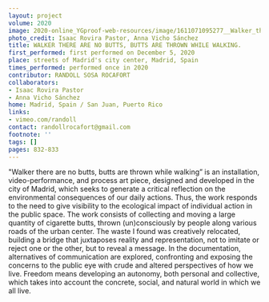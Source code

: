 ```yaml
---
layout: project
volume: 2020
image: 2020-online_YGproof-web-resources/image/1611071095277__Walker_there_are_no_butts__butts_are_thrown_while_walking_--Randoll_Sosa_Rocafort.png
photo_credit: Isaac Rovira Pastor, Anna Vicho Sánchez
title: WALKER THERE ARE NO BUTTS, BUTTS ARE THROWN WHILE WALKING.
first_performed: first performed on December 5, 2020
place: streets of Madrid's city center, Madrid, Spain
times_performed: performed once in 2020
contributor: RANDOLL SOSA ROCAFORT
collaborators:
- Isaac Rovira Pastor
- Anna Vicho Sánchez
home: Madrid, Spain / San Juan, Puerto Rico
links:
- vimeo.com/randoll
contact: randollrocafort@gmail.com
footnote: ''
tags: []
pages: 832-833
---
```

"Walker there are no butts, butts are thrown while walking” is an installation, video-performance, and process art piece, designed and developed in the city of Madrid, which seeks to generate a critical reflection on the environmental consequences of our daily actions. Thus, the work responds to the need to give visibility to the ecological impact of individual action in the public space. The work consists of collecting and moving a large quantity of cigarette butts, thrown (un)consciously by people along various roads of the urban center. The waste I found was creatively relocated, building a bridge that juxtaposes reality and representation, not to imitate or reject one or the other, but to reveal a message. In the documentation, alternatives of communication are explored, confronting and exposing the concerns to the public eye with crude and altered perspectives of how we live. Freedom means developing an autonomy, both personal and collective, which takes into account the concrete, social, and natural world in which we all live.